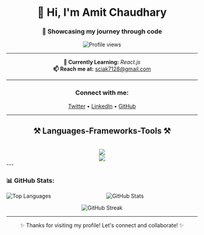 <h1 align="center">👋 Hi, I'm Amit Chaudhary</h1>
<h3 align="center">🚀 Showcasing my journey through code</h3>

<p align="center">
  <img src="https://komarev.com/ghpvc/?username=scificoder52&label=Profile%20views&color=0e75b6&style=flat" alt="Profile views" />
</p>

---

<p align="center">
  <strong>🌱 Currently Learning:</strong> <em>React.js</em><br>
  <strong>📫 Reach me at:</strong> <a href="mailto:sciak7128@gmail.com">sciak7128@gmail.com</a>
</p>

---

<h3 align="center">Connect with me:</h3>
<p align="center">
  <a href="https://twitter.com/yourusername" target="_blank">Twitter</a> • 
  <a href="https://linkedin.com/in/yourusername" target="_blank">LinkedIn</a> • 
  <a href="https://github.com/scificoder52" target="_blank">GitHub</a>
</p>

---

<h2 align="center">⚒️ Languages-Frameworks-Tools ⚒️</h2>
<br/>
<div align="center">
    <img src="https://skillicons.dev/icons?i=react,bootstrap,html,css,vscode,github,figma,tailwind,git" />
  <br/>
    <img src="https://skillicons.dev/icons?i=nodejs,python,javascript,typescript,c,mysql,cpp" /><br>
</div>
---

<h3 align="left">📊 GitHub Stats:</h3>
<p align="left">
  <img align="left" src="https://github-readme-stats.vercel.app/api/top-langs?username=scificoder52&show_icons=true&locale=en&layout=compact" alt="Top Languages" />
</p>

<p align="center">
  <img align="center" src="https://github-readme-stats.vercel.app/api?username=scificoder52&show_icons=true&locale=en" alt="GitHub Stats" />
</p>

<p align="center">
  <img align="center" src="https://github-readme-streak-stats.herokuapp.com/?user=scificoder52&" alt="GitHub Streak" />
</p>

---

<p align="center">✨ Thanks for visiting my profile! Let's connect and collaborate! ✨</p>
